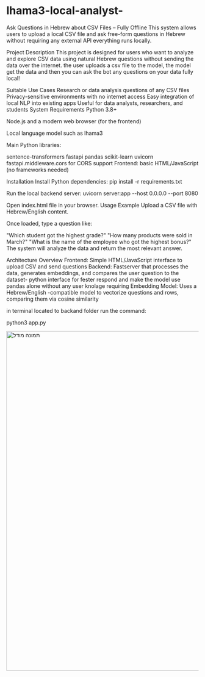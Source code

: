 # lhama3-local-analyst-
Ask Questions in Hebrew about CSV Files – Fully Offline
This system allows users to upload a local CSV file and ask free-form questions in Hebrew without requiring any external API everything runs locally.

Project Description
This project is designed for users who want to analyze and explore CSV data using natural Hebrew questions without sending the data over the internet. the user uploads a csv file to the model, the model get the data and then you can ask the bot any questions on your data fully local!

Suitable Use Cases
Research or data analysis questions  of any CSV files
Privacy-sensitive environments with no internet access
Easy integration of local NLP into existing apps
Useful for data analysts, researchers, and students
System Requirements
Python 3.8+

Node.js and a modern web browser (for the frontend)

Local language model such as lhama3 

Main Python libraries:

sentence-transformers
fastapi
pandas
scikit-learn
uvicorn
fastapi.middleware.cors for CORS support
Frontend: basic HTML/JavaScript (no frameworks needed)

Installation
Install Python dependencies:
pip install -r requirements.txt

Run the local backend server:
uvicorn server:app --host 0.0.0.0 --port 8080

Open index.html file in your browser.
Usage Example
Upload a CSV file with Hebrew/English content.

Once loaded, type a question like:

"Which student got the highest grade?"
"How many products were sold in March?"
"What is the name of the employee who got the highest bonus?"
The system will analyze the data and return the most relevant answer.

Architecture Overview
Frontend: Simple HTML/JavaScript interface to upload CSV and send questions
Backend: Fastserver that processes the data, generates embeddings, and compares the user question to the dataset- python interface for fester respond and make the model use pandas alone without any user knolage requiring 
Embedding Model: Uses a Hebrew/English -compatible model to vectorize questions and rows, comparing them via cosine similarity


in terminal located to backand folder run the command:

 python3 app.py

 
<img width="752" height="891" alt="תמונה מודל" src="https://github.com/user-attachments/assets/198bd33b-5590-4fa6-8a55-c98e1f08b332" />



